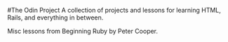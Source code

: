 #The Odin Project
A collection of projects and lessons for learning HTML, Rails, and everything in between.

Misc lessons from Beginning Ruby by Peter Cooper.